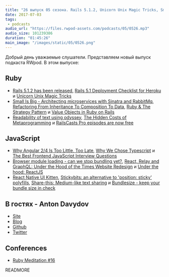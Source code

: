 ```yaml
---
title: "26 выпуск 05 сезона. Rails 5.1.2, Unicorn Unix Magic Tricks, Small Is Big, Browser module loading, React Native UI Kitten и прочее"
date: 2017-07-03
tags:
 - podcasts
audio_url: "https://files.rwpod-assets.com/podcasts/05/0526.mp3"
audio_size: 101239386
duration: "01:45:26"
main_image: "/images/static/05/0526.png"
---
```


Добрый день уважаемые слушатели. Представляем новый выпуск подкаста RWpod. В этом выпуске:

## Ruby

 - [Rails 5.1.2 has been released](http://weblog.rubyonrails.org/2017/6/26/Rails-5-1-2-has-been-released/), [Rails 5.1 Deployment Checklist for Heroku](http://www.akitaonrails.com/2017/06/28/rails-5-1-heroku-deployment-checklist-for-heroku) и [Unicorn Unix Magic Tricks](https://thorstenball.com/blog/2014/11/20/unicorn-unix-magic-tricks/)
 - [Small Is Big - Architecting microservices with Sinatra and RabbitMq](https://medium.com/@gauravbasti2006/microservices-in-ruby-4888d757b35b), [Refactoring From Inheritance To Composition To Data](http://www.rubypigeon.com/posts/refactoring-inheritance-composition-data/), [Ruby & The Strategy Pattern](https://medium.com/@joshsaintjacque/ruby-the-strategy-pattern-16c98b99b373) и [Value Objects in Ruby on Rails](https://revs.runtime-revolution.com/value-objects-in-ruby-on-rails-9df64bc8db34)
 - [Readability of text using odyssey](https://blog.redpanthers.co/odyssey-in-rails/), [The Hidden Costs of Metaprogramming](http://www.blackbytes.info/2017/06/costs-of-metaprogramming/) и [RailsCasts Pro episodes are now free](http://railscasts.com/announcements/13)

## JavaScript

 - [Why Angular 2/4 Is Too Little, Too Late](https://medium.com/@chriscordle/why-angular-2-4-is-too-little-too-late-ea86d7fa0bae), [Why We Chose Typescript](https://redditblog.com/2017/06/30/why-we-chose-typescript/) и [The Best Frontend JavaScript Interview Questions](https://performancejs.com/post/hde6d32/The-Best-List-of-Frontend-JavaScript-Interview-Questions-(written-by-a-Frontend-Engineer))
 - [Browser module loading - can we stop bundling yet?](https://sgom.es/posts/2017-06-30-ecmascript-module-loading-can-we-unbundle-yet/), [React, Relay and GraphQL: Under the Hood of the Times Website Redesign](https://open.nytimes.com/react-relay-and-graphql-under-the-hood-of-the-times-website-redesign-22fb62ea9764) и [Under the hood: ReactJS](https://bogdan-lyashenko.github.io/Under-the-hood-ReactJS/)
 - [React Native UI Kitten](https://akveo.github.io/react-native-ui-kitten/), [Stickybits: an alternative to 'position: sticky' polyfills](https://css-tricks.com/stickybits-alternative-position-sticky-polyfills/), [Share-this: Medium-like text sharing](https://maxart2501.github.io/share-this/) и [Bundlesize - keep your bundle size in check](https://github.com/siddharthkp/bundlesize)

## В гостях - Anton Davydov

 - [Site](http://davydovanton.com/)
 - [Blog](http://blog.davydovanton.com/)
 - [Github](https://github.com/davydovanton)
 - [Twitter](https://twitter.com/anton_davydov)

## Conferences

 - [Ruby Meditation #16](https://www.facebook.com/events/1806051456322921/)

READMORE
